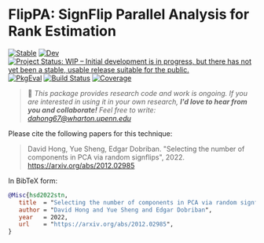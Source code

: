 # FlipPA: SignFlip Parallel Analysis for Rank Estimation

[![Stable](https://img.shields.io/badge/docs-stable-blue.svg)](https://dahong67.github.io/FlipPA.jl/stable/)
[![Dev](https://img.shields.io/badge/docs-dev-blue.svg)](https://dahong67.github.io/FlipPA.jl/dev/)
[![Project Status: WIP – Initial development is in progress, but there has not yet been a stable, usable release suitable for the public.](https://www.repostatus.org/badges/latest/wip.svg)](https://www.repostatus.org/#wip)
[![PkgEval](https://JuliaCI.github.io/NanosoldierReports/pkgeval_badges/F/FlipPA.svg)](https://JuliaCI.github.io/NanosoldierReports/pkgeval_badges/report.html)
[![Build Status](https://github.com/dahong67/FlipPA.jl/actions/workflows/CI.yml/badge.svg?branch=master)](https://github.com/dahong67/FlipPA.jl/actions/workflows/CI.yml?query=branch%3Amaster)
[![Coverage](https://codecov.io/gh/dahong67/FlipPA.jl/branch/master/graph/badge.svg)](https://codecov.io/gh/dahong67/FlipPA.jl)

> :wave: *This package provides research code and work is ongoing.
> If you are interested in using it in your own research,
> **I'd love to hear from you and collaborate!**
> Feel free to write: dahong67@wharton.upenn.edu*

Please cite the following papers for this technique:

> David Hong, Yue Sheng, Edgar Dobriban.
> "Selecting the number of components in PCA via random signflips", 2022.
> https://arxiv.org/abs/2012.02985

In BibTeX form:
```bibtex
@Misc{hsd2022stn,
   title  = "Selecting the number of components in PCA via random signflips", 
   author = "David Hong and Yue Sheng and Edgar Dobriban",
   year   = 2022,
   url    = "https://arxiv.org/abs/2012.02985",
}
```
